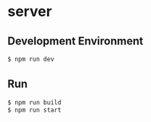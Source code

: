 # server

## Development Environment
```bash
$ npm run dev
```

## Run

```bash
$ npm run build
$ npm run start
```
